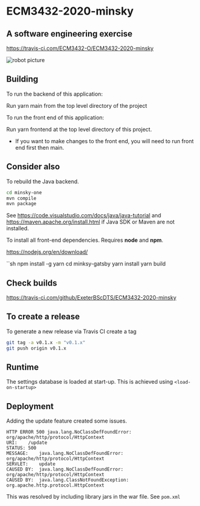 # ECM3432-2020-minsky

## A software engineering exercise

<https://travis-ci.com/ECM3432-O/ECM3432-2020-minsky>

![robot picture](minsky.jpg "I can help")

## Building

To run the backend of this application:

Run yarn main from the top level directory of the project

To run the front end of this application:

Run yarn frontend at the top level directory of this project.

* If you want to make changes to the front end, you will need to run front end first
then main.

## Consider also


To rebuild the Java backend.

```sh
cd minsky-one
mvn compile
mvn package
```

See <https://code.visualstudio.com/docs/java/java-tutorial> and <https://maven.apache.org/install.html> if Java SDK or Maven are not installed.

To install all front-end dependencies. Requires **node** and **npm**.

<https://nodejs.org/en/download/>

``sh
npm install -g yarn
cd minksy-gatsby
yarn install
yarn build

## Check builds

<https://travis-ci.com/github/ExeterBScDTS/ECM3432-2020-minsky>

## To create a release

To generate a new release via Travis CI create a tag

```sh
git tag -a v0.1.x -m "v0.1.x"
git push origin v0.1.x
```

## Runtime

The settings database is loaded at start-up.  This is achieved using ```<load-on-startup>```

## Deployment

Adding the update feature created some issues.

```text
HTTP ERROR 500 java.lang.NoClassDefFoundError: org/apache/http/protocol/HttpContext
URI:	/update
STATUS:	500
MESSAGE:	java.lang.NoClassDefFoundError: org/apache/http/protocol/HttpContext
SERVLET:	update
CAUSED BY:	java.lang.NoClassDefFoundError: org/apache/http/protocol/HttpContext
CAUSED BY:	java.lang.ClassNotFoundException: org.apache.http.protocol.HttpContext
```

This was resolved by including library jars in the war file.  See ```pom.xml```


